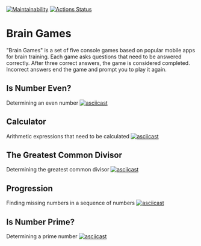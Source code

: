 [![Maintainability](https://api.codeclimate.com/v1/badges/24bfa9a66e1a7b86d3e4/maintainability)](https://codeclimate.com/github/skarj/python-project-49/maintainability) [![Actions Status](https://github.com/skarj/python-project-49/actions/workflows/hexlet-check.yml/badge.svg)](https://github.com/skarj/python-project-49/actions)

# Brain Games
"Brain Games" is a set of five console games based on popular mobile apps for brain training.
Each game asks questions that need to be answered correctly. After three correct answers, the game is considered completed.
Incorrect answers end the game and prompt you to play it again.

## Is Number Even?
Determining an even number
[![asciicast](https://asciinema.org/a/Znv16wwFfWrYKcLlxOCrge1KY.svg)](https://asciinema.org/a/Znv16wwFfWrYKcLlxOCrge1KY)

## Calculator
Arithmetic expressions that need to be calculated
[![asciicast](https://asciinema.org/a/G8Drzh1PcK29lCqrG6kXiwfNP.svg)](https://asciinema.org/a/G8Drzh1PcK29lCqrG6kXiwfNP)

## The Greatest Common Divisor
Determining the greatest common divisor
[![asciicast](https://asciinema.org/a/1DTBJo9ICKCI5MCLHiLBww4oo.svg)](https://asciinema.org/a/1DTBJo9ICKCI5MCLHiLBww4oo)

## Progression
Finding missing numbers in a sequence of numbers
[![asciicast](https://asciinema.org/a/tsBWKQsGgOI2rxKZjcd7wZUx6.svg)](https://asciinema.org/a/tsBWKQsGgOI2rxKZjcd7wZUx6)

## Is Number Prime?
Determining a prime number
[![asciicast](https://asciinema.org/a/MsT0v41v9fo1CQoGI90bhOCJM.svg)](https://asciinema.org/a/MsT0v41v9fo1CQoGI90bhOCJM)
